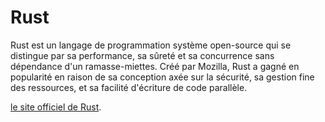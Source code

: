 # Rust <Badge type="tip" text="RS" />

Rust est un langage de programmation système open-source qui se distingue par sa performance, sa sûreté et sa concurrence sans dépendance d'un ramasse-miettes. Créé par Mozilla, Rust a gagné en popularité en raison de sa conception axée sur la sécurité, sa gestion fine des ressources, et sa facilité d'écriture de code parallèle.

[le site officiel de Rust](https://www.rust-lang.org/fr).
